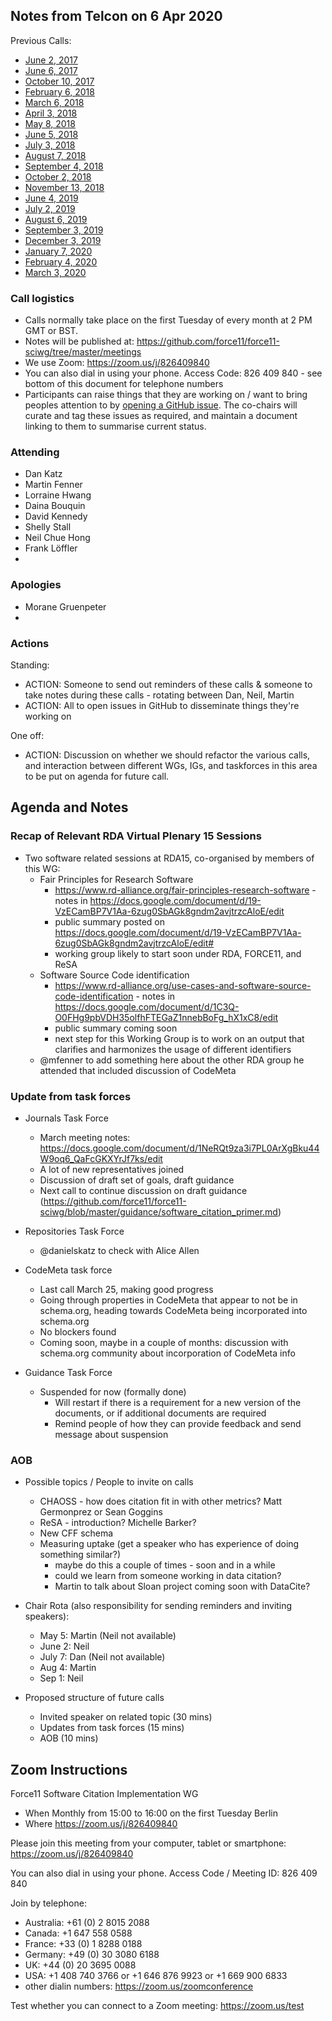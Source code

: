 ## Notes from Telcon on 6 Apr 2020

Previous Calls:
 - [June 2, 2017](https://github.com/force11/force11-sciwg/blob/master/meetings/20170602-Notes.md)
 - [June 6, 2017](https://github.com/force11/force11-sciwg/blob/master/meetings/20170606-Notes.md)
 - [October 10, 2017](https://github.com/force11/force11-sciwg/blob/master/meetings/20171010-Notes.md)
 - [February 6, 2018](https://github.com/force11/force11-sciwg/blob/master/meetings/20180206-Notes.md)
 - [March 6, 2018](https://github.com/force11/force11-sciwg/blob/master/meetings/20180306-Notes.md)
 - [April 3, 2018](https://github.com/force11/force11-sciwg/blob/master/meetings/20180403-Notes.md)
 - [May 8, 2018](https://github.com/force11/force11-sciwg/blob/master/meetings/20180508-Notes.md)
 - [June 5, 2018](https://github.com/force11/force11-sciwg/blob/master/meetings/20180605-Notes.md)
 - [July 3, 2018](https://github.com/force11/force11-sciwg/blob/master/meetings/20180703-Notes.md)
 - [August 7, 2018](https://github.com/force11/force11-sciwg/blob/master/meetings/20180807-Notes.md)
 - [September 4, 2018](https://github.com/force11/force11-sciwg/blob/master/meetings/20180904-Notes.md)
 - [October 2, 2018](https://github.com/force11/force11-sciwg/blob/master/meetings/20181002-Notes.md)
 - [November 13, 2018](https://github.com/force11/force11-sciwg/blob/master/meetings/20181113-Notes.md)
 - [June 4, 2019](https://github.com/force11/force11-sciwg/blob/master/meetings/20190604-Notes.md)
 - [July 2, 2019](https://github.com/force11/force11-sciwg/blob/master/meetings/20190702-Notes.md)
 - [August 6, 2019](https://github.com/force11/force11-sciwg/blob/master/meetings/20190806-Notes.md)
 - [September 3, 2019](https://github.com/force11/force11-sciwg/blob/master/meetings/20190903-Notes.md)
 - [December 3, 2019](https://github.com/force11/force11-sciwg/blob/master/meetings/20191203-Notes.md)
 - [January 7, 2020](https://github.com/force11/force11-sciwg/blob/master/meetings/20200107-Notes.md)
 - [February 4, 2020](https://github.com/force11/force11-sciwg/blob/master/meetings/20200204-Notes.md)
 - [March 3, 2020](https://github.com/force11/force11-sciwg/blob/master/meetings/20200303-Notes.md)

### Call logistics

 - Calls normally take place on the first Tuesday of every month at 2 PM GMT or BST.
 - Notes will be published at: https://github.com/force11/force11-sciwg/tree/master/meetings
 - We use Zoom: https://zoom.us/j/826409840
 - You can also dial in using your phone. Access Code: 826 409 840 - see bottom of this document for telephone numbers
 - Participants can raise things that they are working on / want to bring peoples attention to by [opening a GitHub issue](https://github.com/force11/force11-sciwg/issues). The co-chairs will curate and tag these issues as required, and maintain a document linking to them to summarise current status.

### Attending

- Dan Katz
- Martin Fenner
- Lorraine Hwang
- Daina Bouquin
- David Kennedy
- Shelly Stall
- Neil Chue Hong
- Frank Löffler
- 

### Apologies
- Morane Gruenpeter
- 
 
### Actions

Standing:
 * ACTION: Someone to send out reminders of these calls & someone to take notes during these calls - rotating between Dan, Neil, Martin
 * ACTION: All to open issues in GitHub to disseminate things they're working on

One off:
 * ACTION: Discussion on whether we should refactor the various calls, and interaction between different WGs, IGs, and taskforces in this area to be put on agenda for future call.

## Agenda and Notes

### Recap of Relevant RDA Virtual Plenary 15 Sessions

- Two software related sessions at RDA15, co-organised by members of this WG:
  - Fair Principles for Research Software
    - https://www.rd-alliance.org/fair-principles-research-software - notes in https://docs.google.com/document/d/19-VzECamBP7V1Aa-6zug0SbAGk8gndm2avjtrzcAloE/edit
    - public summary posted on https://docs.google.com/document/d/19-VzECamBP7V1Aa-6zug0SbAGk8gndm2avjtrzcAloE/edit#
    - working group likely to start soon under RDA, FORCE11, and ReSA
  - Software Source Code identification
    - https://www.rd-alliance.org/use-cases-and-software-source-code-identification - notes in https://docs.google.com/document/d/1C3Q-O0FHg9pbVDH35olfhFTEGaZ1nnebBoFg_hX1xC8/edit
    - public summary coming soon
    - next step for this Working Group is to work on an output that clarifies and harmonizes the usage of different identifiers
  - @mfenner to add something here about the other RDA group he attended that included discussion of CodeMeta
  
### Update from task forces

- Journals Task Force
   - March meeting notes: https://docs.google.com/document/d/1NeRQt9za3i7PL0ArXgBku44W9oq6_QaFcGKXYrJf7ks/edit
   - A lot of new representatives joined
   - Discussion of draft set of goals, draft guidance
   - Next call to continue discussion on draft guidance (https://github.com/force11/force11-sciwg/blob/master/guidance/software_citation_primer.md)
   
- Repositories Task Force
   - @danielskatz to check with Alice Allen
 
- CodeMeta task force 
   - Last call March 25, making good progress
   - Going through properties in CodeMeta that appear to not be in schema.org, heading towards CodeMeta being incorporated into schema.org
   - No blockers found
   - Coming soon, maybe in a couple of months: discussion with schema.org community about incorporation of CodeMeta info

- Guidance Task Force
   - Suspended for now (formally done)
      - Will restart if there is a requirement for a new version of the documents, or if additional documents are required
      - Remind people of how they can provide feedback and send message about suspension   
   
### AOB


- Possible topics / People to invite on calls
   - CHAOSS - how does citation fit in with other metrics? Matt Germonprez or Sean Goggins
   - ReSA - introduction? Michelle Barker?
   - New CFF schema
   - Measuring uptake (get a speaker who has experience of doing something similar?)
     - maybe do this a couple of times - soon and in a while
     - could we learn from someone working in data citation?
     - Martin to talk about Sloan project coming soon with DataCite?

- Chair Rota (also responsibility for sending reminders and inviting speakers):
   - May 5: Martin (Neil not available) 
   - June 2: Neil
   - July 7: Dan (Neil not available)
   - Aug 4: Martin
   - Sep 1: Neil

- Proposed structure of future calls
   - Invited speaker on related topic (30 mins)
   - Updates from task forces (15 mins)
   - AOB (10 mins)

## Zoom Instructions

Force11 Software Citation Implementation WG
 - When    Monthly from 15:00 to 16:00 on the first Tuesday Berlin
 - Where   https://zoom.us/j/826409840

Please join this meeting from your computer, tablet or smartphone: https://zoom.us/j/826409840

You can also dial in using your phone. Access Code / Meeting ID: 826 409 840

Join by telephone: 
 - Australia: +61 (0) 2 8015 2088
 - Canada: +1 647 558 0588
 - France: +33 (0) 1 8288 0188
 - Germany: +49 (0) 30 3080 6188
 - UK: +44 (0) 20 3695 0088
 - USA: +1 408 740 3766 or +1 646 876 9923 or +1 669 900 6833
 - other dialin numbers: https://zoom.us/zoomconference
 
 Test whether you can connect to a Zoom meeting: https://zoom.us/test
